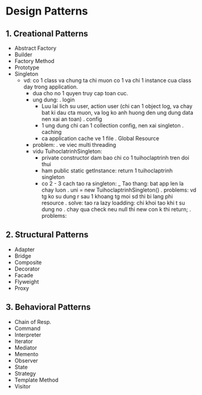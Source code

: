 # Design Patterns
## 1. Creational Patterns
- Abstract Factory
- Builder
- Factory Method
- Prototype
- Singleton
  - vd: co 1 class va chung ta chi muon co 1 va chi 1 instance cua class day trong application.
	- dua cho no 1 quyen truy cap toan cuc.
	- ung dung: . login
		+ Luu lai lich su user, action user (chi can 1 object log, va chay bat ki dau cta muon,
			va log ko anh huong den ung dung data nen xai an toan)
			 . config
		+ 1 ung dung chi can 1 collection config, nen xai singleton
			 . caching
		+ ca application cache ve 1 file
			 . Global Resource
	- problem: . ve viec multi threading
	- vidu TuihoclatrinhSingleton:
		+ private constructor dam bao chi co 1 tuihoclaptrinh tren doi thui
		+ ham public static getInstance: return 1 tuihoclaptrinh singleton
		+ co 2 - 3 cach tao ra singleton:
		_ Tao thang: bat app len la chay luon
			. uni = new TuihoclaptrinhSingleton()
			. problems: vd tg ko su dung r sau 1 khoang tg moi sd thi bi lang phi resource
			. solve: tao ra lazy loadding: chi khoi tao khi t su dung no
			. chay qua check neu null thi new con k thi return;
			. problems:  
## 2. Structural Patterns
- Adapter
- Bridge
- Composite
- Decorator
- Facade
- Flyweight
- Proxy
## 3. Behavioral Patterns
- Chain of Resp.
- Command
- Interpreter
- Iterator
- Mediator
- Memento
- Observer
- State
- Strategy
- Template Method
- Visitor
